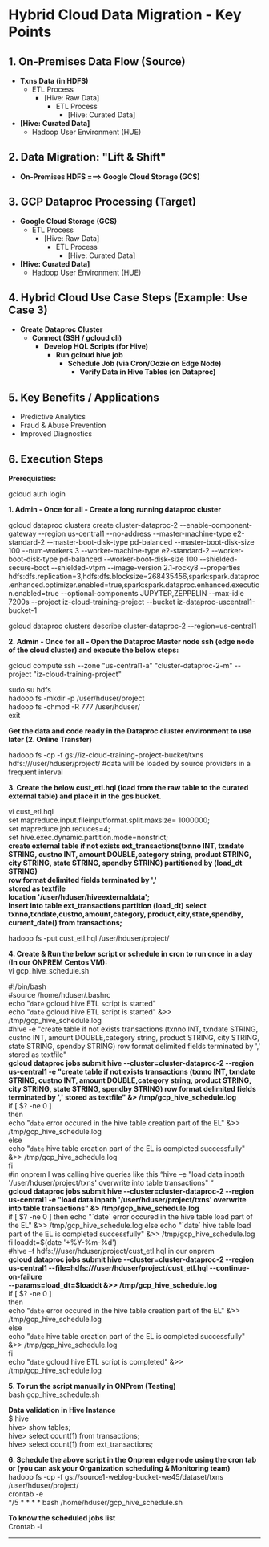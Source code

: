 # Hybrid Cloud Data Migration - Key Points


## 1. On-Premises Data Flow (Source)

* **Txns Data (in HDFS)**
    * ETL Process
        * [Hive: Raw Data]
            * ETL Process
                * [Hive: Curated Data]
* **[Hive: Curated Data]**
    * Hadoop User Environment (HUE)



## 2. Data Migration: "Lift & Shift"

* **On-Premises HDFS ===> Google Cloud Storage (GCS)**



## 3. GCP Dataproc Processing (Target)

* **Google Cloud Storage (GCS)**
    * ETL Process
        * [Hive: Raw Data]
            * ETL Process
                * [Hive: Curated Data]
* **[Hive: Curated Data]**
    * Hadoop User Environment (HUE)



## 4. Hybrid Cloud Use Case Steps (Example: Use Case 3)

* **Create Dataproc Cluster**
    * **Connect (SSH / gcloud cli)**
        * **Develop HQL Scripts (for Hive)**
            * **Run gcloud hive job**
                * **Schedule Job (via Cron/Oozie on Edge Node)**
                    * **Verify Data in Hive Tables (on Dataproc)**



## 5. Key Benefits / Applications

* Predictive Analytics
* Fraud & Abuse Prevention
* Improved Diagnostics



## 6. Execution Steps

**Prerequisties:**

gcloud auth login

**1. Admin - Once for all - Create a long running dataproc cluster**

gcloud dataproc clusters create cluster-dataproc-2 --enable-component-gateway --region us-central1 --no-address --master-machine-type e2-standard-2 --master-boot-disk-type pd-balanced --master-boot-disk-size 100 --num-workers 3 --worker-machine-type e2-standard-2 --worker-boot-disk-type pd-balanced --worker-boot-disk-size 100 --shielded-secure-boot --shielded-vtpm --image-version 2.1-rocky8 --properties hdfs:dfs.replication=3,hdfs:dfs.blocksize=268435456,spark:spark.dataproc.enhanced.optimizer.enabled=true,spark:spark.dataproc.enhanced.execution.enabled=true --optional-components JUPYTER,ZEPPELIN --max-idle 7200s --project iz-cloud-training-project --bucket iz-dataproc-uscentral1-bucket-1

gcloud dataproc clusters describe cluster-dataproc-2 --region=us-central1

**2. Admin - Once for all - Open the Dataproc Master node ssh (edge node of the cloud cluster) and execute the below steps:**

gcloud compute ssh --zone "us-central1-a" "cluster-dataproc-2-m" --project "iz-cloud-training-project"
 
sudo su hdfs  
hadoop fs -mkdir -p /user/hduser/project  
hadoop fs -chmod -R 777 /user/hduser/  
exit

**Get the data and code ready in the Dataproc cluster environment to use later (2. Online Transfer)**

hadoop fs -cp -f gs://iz-cloud-training-project-bucket/txns hdfs:///user/hduser/project/ #data will be loaded by source providers in a frequent interval

**3. Create the below cust_etl.hql (load from the raw table to the curated external table) and place it in the gcs bucket.**

vi cust_etl.hql  
set mapreduce.input.fileinputformat.split.maxsize= 1000000;  
set mapreduce.job.reduces=4;  
set hive.exec.dynamic.partition.mode=nonstrict;  
**create external table if not exists ext_transactions(txnno INT, txndate STRING, custno INT, amount DOUBLE,category string, product STRING, city STRING, state STRING, spendby STRING) partitioned by (load_dt STRING)  
row format delimited fields terminated by ','  
stored as textfile  
location '/user/hduser/hiveexternaldata';  
Insert into table ext_transactions partition (load_dt)  select txnno,txndate,custno,amount,category, product,city,state,spendby, current_date() from transactions;**

hadoop fs -put cust_etl.hql /user/hduser/project/

**4. Create & Run the below script or schedule in cron to run once in a day (In our ONPREM Centos VM):**  
vi gcp_hive_schedule.sh

#!/bin/bash  
#source /home/hduser/.bashrc  
echo "`date` gcloud hive ETL script is started"  
echo "`date` gcloud hive ETL script is started" &>> /tmp/gcp_hive_schedule.log  
#hive -e "create table if not exists transactions (txnno INT, txndate STRING, custno INT, amount DOUBLE,category string, product STRING, city STRING, state STRING, spendby STRING) row format delimited fields terminated by ',' stored as textfile"  
**gcloud dataproc jobs submit hive --cluster=cluster-dataproc-2 --region us-central1 -e "create table if not exists transactions (txnno INT, txndate STRING, custno INT, amount DOUBLE,category string, product STRING, city STRING, state STRING, spendby STRING) row format delimited fields terminated by ',' stored as textfile" &> /tmp/gcp_hive_schedule.log**  
if [ $? -ne 0 ]  
then  
echo "`date` error occured in the hive table creation part of the EL" &>> /tmp/gcp_hive_schedule.log  
else  
echo "`date` hive table creation part of the EL is completed successfully" &>> /tmp/gcp_hive_schedule.log  
fi   
#in onprem I was calling hive queries like this “hive –e "load data inpath '/user/hduser/project/txns' overwrite into table transactions" “  
**gcloud dataproc jobs submit hive --cluster=cluster-dataproc-2 --region us-central1 -e "load data inpath '/user/hduser/project/txns' overwrite into table transactions" &> /tmp/gcp_hive_schedule.log**  
if [ $? -ne 0 ]  
then  
echo "`date` error occured in the hive table load part of the EL" &>> /tmp/gcp_hive_schedule.log  
else  
echo "`date` hive table load part of the EL is completed successfully" &>> /tmp/gcp_hive_schedule.log  
fi   
loaddt=$(date '+%Y-%m-%d')  
#hive –f hdfs:///user/hduser/project/cust_etl.hql in our onprem  
**gcloud dataproc jobs submit hive --cluster=cluster-dataproc-2 --region us-central1 --file=hdfs:///user/hduser/project/cust_etl.hql --continue-on-failure \
--params=load_dt=$loaddt &>> /tmp/gcp_hive_schedule.log**    
if [ $? -ne 0 ]  
then  
echo "`date` error occured in the hive table creation part of the EL" &>> /tmp/gcp_hive_schedule.log  
else  
echo "`date` hive table creation part of the EL is completed successfully" &>> /tmp/gcp_hive_schedule.log  
fi  
echo "`date` gcloud hive ETL script is completed" &>> /tmp/gcp_hive_schedule.log  

**5. To run the script manually in ONPrem (Testing)**  
bash gcp_hive_schedule.sh

**Data validation in Hive Instance**  
$ hive  
hive> show tables;  
hive> select count(1) from transactions;  
hive> select count(1) from ext_transactions;  

**6. Schedule the above script in the Onprem edge node using the cron tab or (you can ask your Organization scheduling & Monitoring team)**  
hadoop fs -cp -f gs://source1-weblog-bucket-we45/dataset/txns /user/hduser/project/  
crontab -e  
*/5 * * * * bash /home/hduser/gcp_hive_schedule.sh

**To know the scheduled jobs list**  
Crontab -l

---